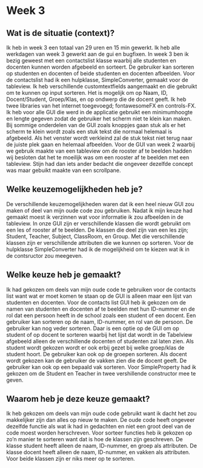 # Week 3 

## Wat is de situatie (context)?

Ik heb in week 3 een totaal van 29 uren en 15 min gewerkt. Ik heb alle werkdagen van week 3 gewerkt aan de gui en bugfixen. In week 3 ben ik bezig geweest met een contactslist klasse waarbij alle studenten en docenten kunnen worden afgebeeld en sorteert. De gebruiker kan sorteren op studenten en docenten of beide studenten en docenten afbeelden. Voor de contactslist had ik een hulpklasse, SimpleConverter, gemaakt voor de tableview. Ik heb verschillende customtextfields aangemaakt en die gebruikt om te kunnen op input sorteren. Het is mogelijk om op Naam, ID, Docent/Student, Groep/Klas, en op ondwerp die de docent geeft. Ik heb twee libraries van het internet toegevoegd; fontawesomeFX en controls-FX. Ik heb voor alle GUI die werd in de applicatie gebruikt een minimumhoogte en lengte gegeven zodat de gebruiker het scherm niet te klein kan maken. Bij sommige onderdelen van de GUI zoals knoppjes gaan stuk als er het scherm te klein wordt zoals een stuk tekst die normaal helemaal is afgebeeld. Als het venster wordt verkleind zal de stuk tekst niet terug naar de juiste plek gaan en helemaal afbeelden. Voor de GUI van week 2 waarbij we gebruik maakte van een tableview om de rooster af te beelden hadden wij besloten dat het te moeilijk was om een rooster af te beelden met een tableview. Stijn had dan iets ander bedacht die ongeveer dezelfde concept was maar gebuikt maakte van een scrollpane.

## Welke keuzemogelijkheden heb je? 

De verschillende keuzemogelijkheden waren dat ik een heel nieuw GUI zou maken of deel van mijn oude code zou gebruiken. Nadat ik mijn keuze had gemaakt moest ik verzinnen wat voor informatie ik zou afbeelden in de tableview. In onze GUI zijn er verschillende klassen die wordt gebruikt om een les of rooster af te beelden. De klassen die deel zijn van een les zijn; Student, Teacher, Subject, ClassRoom, en Group. Met die verschillende klassen zijn er verschillende attributen die we kunnen op sorteren. Voor de hulpklasse SimpleConverter had ik de mogelijkheid om te kiezen wat ik in de contsructor zou meegeven. 

## Welke keuze heb je gemaakt?

Ik had gekozen om deels van mijn oude code te gebruiken voor de contacts list want wat er moet komen te staan op de GUI is alleen maar een lijst van studenten en docenten. Voor de contacts list GUI heb ik gekozen om de namen van studenten en docenten af te beelden met hun ID-nummer en de rol dat een persoon heeft in de school zoals een student of een docent. Een gebruiker kan sorteren op de naam, ID-nummer, en rol van de persoon. De gebruiker kan nog veder sorteren. Daar is een optie op de GUI om op student of op docent te sorteren waarbij het lijst dat wordt in de Tabelview afgebeeld alleen de verschillende docenten of studenten zal laten zien. Als student wordt gekozen wordt er ook erbij gezet bij welke groep/klas de student hoort. De gebruiker kan ook op de groepen sorteren. Als docent wordt gekozen kan de gebruiker de vakken zien die de docent geeft. De gebruiker kan ook op een bepaald vak sorteren. Voor SimpleProperty had ik gekozen om de Student en Teacher in twee vershillende constructor mee te geven. 

## Waarom heb je deze keuze gemaakt?

Ik heb gekozen om deels van mijn oude code gebruikt want ik dacht het zou makkelijker zijn dan alles op nieuw te maken. De oude code heeft ongeveer dezelfde functie als wat ik had in gedachten en niet een groot deel van de code moest worden herschreven. Voor sorteer functies heb ik gekozen op zo’n manier te sorteren want dat is hoe de klassen zijn geschreven. De klasse student heeft alleen de naam, ID-nummer, en groep als attributen. De klasse docent heeft alleen de naam, ID-nummer, en vakken als attributen. Voor beide klassen zijn er niks meer op te sorteren.

